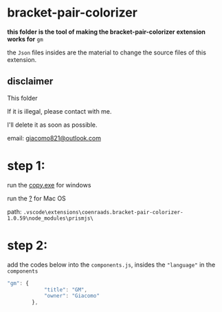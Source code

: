 # bracket-pair-colorizer

**this folder is the tool of making the bracket-pair-colorizer extension works for** `gm`

the `Json` files insides are the material to change the source files of this extension.

## disclaimer

This folder 

If it is illegal, please contact with me.

I'll delete it as soon as possible.

email: giacomo821@outlook.com

# step 1:

run the [copy.exe](bracketPairColorizer/copy.exe) for windows

run the [?]() for Mac OS

path: `.vscode\extensions\coenraads.bracket-pair-colorizer-1.0.59\node_modules\prismjs\`

# step 2:

add the codes below into the `components.js`, insides the `"language"` in the `components`

``` js
"gm": {
			"title": "GM",
			"owner": "Giacomo"
		},
```
